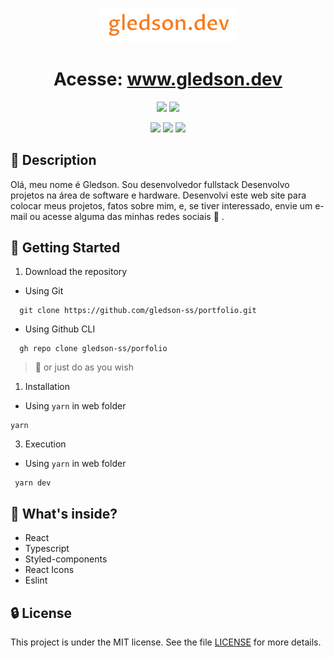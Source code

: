 <p align="center">
  <img alt="Your icon here" src="./assets/gledsondev-removebg-preview.png" width="220"/>
</p>
<h1 align="center">
    Acesse: <a href="https://my-portfolio-mu-nine.vercel.app/" target="_blank">www.gledson.dev<a/>
</h1>


<!-- Badges -->
<p align="center">
    <a href="https://my-portfolio-mu-nine.vercel.app/" target="_blank"><img src="https://img.shields.io/website?url=https%3A%2F%2Fmy-portfolio-mu-nine.vercel.app%2F"/><a/>
    <img src="https://img.shields.io/badge/licence-MIT-agree"/>
</p>
<p align="center">
  <img src="https://img.shields.io/github/languages/count/gledson-ss/pokestore?color=orange"/>
  <img src="https://img.shields.io/github/repo-size/gledson-ss/pokestore?color=orange"/>
  <img src="https://img.shields.io/github/stars/gledson-ss/pokestore?color=orange"/>
  
</p>

## 📖 Description
Olá, meu nome é Gledson. Sou desenvolvedor fullstack Desenvolvo projetos na área de software e hardware. Desenvolvi este web site para colocar meus projetos, fatos sobre mim, e, se tiver interessado, envie um e-mail ou acesse alguma das minhas redes sociais 👊 .

## 🚀 Getting Started

1. Download the repository

  - Using Git
```shell
  git clone https://github.com/gledson-ss/portfolio.git
```
  - Using Github CLI
```shell
  gh repo clone gledson-ss/porfolio
```
  > :pushpin: or just do as you wish

1. Installation
  - Using `yarn` in web folder
   ```shell
   yarn
   ```
  

3. Execution
  - Using `yarn` in web folder

  ```shell
   yarn dev
  ```
  

## 🧐 What's inside?

  - React
  - Typescript
  - Styled-components 
  - React Icons
  - Eslint

## 🔒 License

This project is under the MIT license. See the file [LICENSE](LICENSE) for more details.
